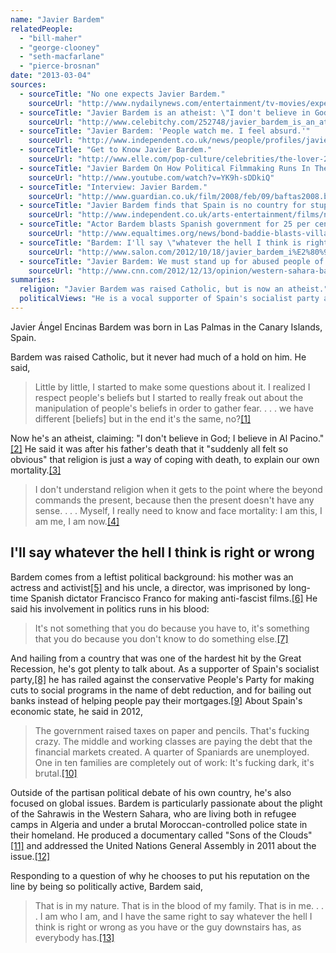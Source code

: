 ```yaml
---
name: "Javier Bardem"
relatedPeople:
  - "bill-maher"
  - "george-clooney"
  - "seth-macfarlane"
  - "pierce-brosnan"
date: "2013-03-04"
sources:
  - sourceTitle: "No one expects Javier Bardem."
    sourceUrl: "http://www.nydailynews.com/entertainment/tv-movies/expects-javier-bardem-article-1.267268"
  - sourceTitle: "Javier Bardem is an atheist: \"I don't believe in God, I believe in Al Pacino.\""
    sourceUrl: "http://www.celebitchy.com/252748/javier_bardem_is_an_atheist_i_dont_believe_in_god_i_believe_in_al_pacino/"
  - sourceTitle: "Javier Bardem: 'People watch me. I feel absurd.'"
    sourceUrl: "http://www.independent.co.uk/news/people/profiles/javier-bardem-people-watch-me-i-feel-absurd-2182899.html"
  - sourceTitle: "Get to Know Javier Bardem."
    sourceUrl: "http://www.elle.com/pop-culture/celebrities/the-lover-2"
  - sourceTitle: "Javier Bardem On How Political Filmmaking Runs In The Family."
    sourceUrl: "http://www.youtube.com/watch?v=YK9h-sDDkiQ"
  - sourceTitle: "Interview: Javier Bardem."
    sourceUrl: "http://www.guardian.co.uk/film/2008/feb/09/baftas2008.baftasfilm"
  - sourceTitle: "Javier Bardem finds that Spain is no country for stupid remarks."
    sourceUrl: "http://www.independent.co.uk/arts-entertainment/films/news/javier-bardem-finds-that-spain-is-no-country-for-stupid-remarks-925562.html"
  - sourceTitle: "Actor Bardem blasts Spanish government for 25 per cent unemployment."
    sourceUrl: "http://www.equaltimes.org/news/bond-baddie-blasts-villains-in-spains-government-for-25-unemployment"
  - sourceTitle: "Bardem: I'll say \"whatever the hell I think is right.\""
    sourceUrl: "http://www.salon.com/2012/10/18/javier_bardem_i%E2%80%99ll_say_%E2%80%9Cwhatever_the_hell_i_think_is_right%E2%80%9D/"
  - sourceTitle: "Javier Bardem: We must stand up for abused people of Western Sahara."
    sourceUrl: "http://www.cnn.com/2012/12/13/opinion/western-sahara-bardem"
summaries:
  religion: "Javier Bardem was raised Catholic, but is now an atheist."
  politicalViews: "He is a vocal supporter of Spain's socialist party and is an outspoken advocate for the Sahrawi people of the Western Sahara."
---
```


Javier Ángel Encinas Bardem was born in Las Palmas in the Canary Islands, Spain.

Bardem was raised Catholic, but it never had much of a hold on him. He said,

>Little by little, I started to make some questions about it. I realized I respect people's beliefs but I started to really freak out about the manipulation of people's beliefs in order to gather fear. . . . we have different [beliefs] but in the end it's the same, no?<a class="source-citation" href="#http%3A%2F%2Fwww.nydailynews.com%2Fentertainment%2Ftv-movies%2Fexpects-javier-bardem-article-1.267268" title="No one expects Javier Bardem.">[1]</a>

Now he's an atheist, claiming: "I don't believe in God; I believe in Al Pacino."<a class="source-citation" href="#http%3A%2F%2Fwww.celebitchy.com%2F252748%2Fjavier_bardem_is_an_atheist_i_dont_believe_in_god_i_believe_in_al_pacino%2F" title="Javier Bardem is an atheist: &quot;I don&apos;t believe in God, I believe in Al Pacino.&quot;">[2]</a> He said it was after his father's death that it "suddenly all felt so obvious" that religion is just a way of coping with death, to explain our own mortality.<a class="source-citation" href="#http%3A%2F%2Fwww.independent.co.uk%2Fnews%2Fpeople%2Fprofiles%2Fjavier-bardem-people-watch-me-i-feel-absurd-2182899.html" title="Javier Bardem: &apos;People watch me. I feel absurd.&apos;">[3]</a>

>I don't understand religion when it gets to the point where the beyond commands the present, because then the present doesn't have any sense. . . . Myself, I really need to know and face mortality: I am this, I am me, I am now.<a class="source-citation" href="#http%3A%2F%2Fwww.elle.com%2Fpop-culture%2Fcelebrities%2Fthe-lover-2" title="Get to Know Javier Bardem.">[4]</a>

## I'll say whatever the hell I think is right or wrong

Bardem comes from a leftist political background: his mother was an actress and activist<a class="source-citation" href="#http%3A%2F%2Fwww.youtube.com%2Fwatch%3Fv%3DYK9h-sDDkiQ" title="Javier Bardem On How Political Filmmaking Runs In The Family.">[5]</a> and his uncle, a director, was imprisoned by long-time Spanish dictator Francisco Franco for making anti-fascist films.<a class="source-citation" href="#http%3A%2F%2Fwww.guardian.co.uk%2Ffilm%2F2008%2Ffeb%2F09%2Fbaftas2008.baftasfilm" title="Interview: Javier Bardem.">[6]</a> He said his involvement in politics runs in his blood:

>It's not something that you do because you have to, it's something that you do because you don't know to do something else.<a class="source-citation" href="#http%3A%2F%2Fwww.youtube.com%2Fwatch%3Fv%3DYK9h-sDDkiQ" title="Javier Bardem On How Political Filmmaking Runs In The Family.">[7]</a>

And hailing from a country that was one of the hardest hit by the Great Recession, he's got plenty to talk about. As a supporter of Spain's socialist party,<a class="source-citation" href="#http%3A%2F%2Fwww.independent.co.uk%2Farts-entertainment%2Ffilms%2Fnews%2Fjavier-bardem-finds-that-spain-is-no-country-for-stupid-remarks-925562.html" title="Javier Bardem finds that Spain is no country for stupid remarks.">[8]</a> he has railed against the conservative People's Party for making cuts to social programs in the name of debt reduction, and for bailing out banks instead of helping people pay their mortgages.<a class="source-citation" href="#http%3A%2F%2Fwww.equaltimes.org%2Fnews%2Fbond-baddie-blasts-villains-in-spains-government-for-25-unemployment" title="Actor Bardem blasts Spanish government for 25 per cent unemployment.">[9]</a> About Spain's economic state, he said in 2012,

>The government raised taxes on paper and pencils. That's fucking crazy. The middle and working classes are paying the debt that the financial markets created. A quarter of Spaniards are unemployed. One in ten families are completely out of work: It's fucking dark, it's brutal.<a class="source-citation" href="#http%3A%2F%2Fwww.celebitchy.com%2F252748%2Fjavier_bardem_is_an_atheist_i_dont_believe_in_god_i_believe_in_al_pacino%2F" title="Javier Bardem is an atheist: &quot;I don&apos;t believe in God, I believe in Al Pacino.&quot;">[10]</a>

Outside of the partisan political debate of his own country, he's also focused on global issues. Bardem is particularly passionate about the plight of the Sahrawis in the Western Sahara, who are living both in refugee camps in Algeria and under a brutal Moroccan-controlled police state in their homeland. He produced a documentary called "Sons of the Clouds"<a class="source-citation" href="#http%3A%2F%2Fwww.salon.com%2F2012%2F10%2F18%2Fjavier_bardem_i%25E2%2580%2599ll_say_%25E2%2580%259Cwhatever_the_hell_i_think_is_right%25E2%2580%259D%2F" title="Bardem: I&apos;ll say &quot;whatever the hell I think is right.&quot;">[11]</a> and addressed the United Nations General Assembly in 2011 about the issue.<a class="source-citation" href="#http%3A%2F%2Fwww.cnn.com%2F2012%2F12%2F13%2Fopinion%2Fwestern-sahara-bardem" title="Javier Bardem: We must stand up for abused people of Western Sahara.">[12]</a>

Responding to a question of why he chooses to put his reputation on the line by being so politically active, Bardem said,

>That is in my nature. That is in the blood of my family. That is in me. . . . I am who I am, and I have the same right to say whatever the hell I think is right or wrong as you have or the guy downstairs has, as everybody has.<a class="source-citation" href="#http%3A%2F%2Fwww.salon.com%2F2012%2F10%2F18%2Fjavier_bardem_i%25E2%2580%2599ll_say_%25E2%2580%259Cwhatever_the_hell_i_think_is_right%25E2%2580%259D%2F" title="Bardem: I&apos;ll say &quot;whatever the hell I think is right.&quot;">[13]</a>